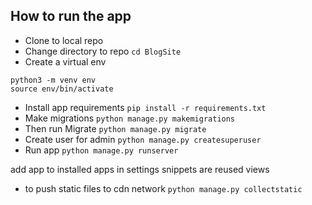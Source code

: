 
## How to run the app 
- Clone to local repo
- Change directory to repo `cd BlogSite`
- Create a virtual env 

 ```
 python3 -m venv env 
 source env/bin/activate
 ```

- Install app requirements `pip install -r requirements.txt`
- Make migrations `python manage.py makemigrations`
- Then run Migrate `python manage.py migrate`
- Create user for admin `python manage.py createsuperuser`
- Run app `python manage.py runserver`




add app to installed apps in settings
snippets are reused views

- to push static files to cdn network `python manage.py collectstatic`